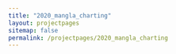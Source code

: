 ```yaml
---
title: "2020_mangla_charting"
layout: projectpages
sitemap: false
permalink: /projectpages/2020_mangla_charting 
---
```

